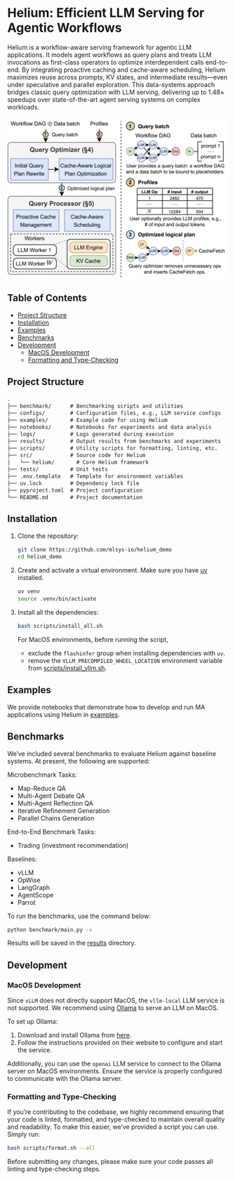 # Helium: Efficient LLM Serving for Agentic Workflows <!-- omit from toc -->

Helium is a workflow-aware serving framework for agentic LLM applications. It models agent workflows as query plans and treats LLM invocations as first-class operators to optimize interdependent calls end-to-end. By integrating proactive caching and cache-aware scheduling, Helium maximizes reuse across prompts, KV states, and intermediate results—even under speculative and parallel exploration. This data-systems approach bridges classic query optimization with LLM serving, delivering up to 1.48× speedups over state-of-the-art agent serving systems on complex workloads.

<p align="center">
  <img src="assets/helium-overview.png" alt="Helium system overview: workflow-aware serving with query-plan modeling, proactive caching, and cache-aware scheduling" width="820" />
</p>

## Table of Contents <!-- omit from toc -->

- [Project Structure](#project-structure)
- [Installation](#installation)
- [Examples](#examples)
- [Benchmarks](#benchmarks)
- [Development](#development)
  - [MacOS Development](#macos-development)
  - [Formatting and Type-Checking](#formatting-and-type-checking)

## Project Structure

```
.
├── benchmark/      # Benchmarking scripts and utilities
├── configs/        # Configuration files, e.g., LLM service configs
├── examples/       # Example code for using Helium
├── notebooks/      # Notebooks for experiments and data analysis
├── logs/           # Logs generated during execution
├── results/        # Output results from benchmarks and experiments
├── scripts/        # Utility scripts for formatting, linting, etc.
├── src/            # Source code for Helium
│   └── helium/       # Core Helium framework
├── tests/          # Unit tests
├── .env.template   # Template for environment variables
├── uv.lock         # Dependency lock file
├── pyproject.toml  # Project configuration
└── README.md       # Project documentation
```

## Installation

1. Clone the repository:

   ```bash
   git clone https://github.com/mlsys-io/helium_demo
   cd helium_demo
   ```

2. Create and activate a virtual environment. Make sure you have [uv](https://docs.astral.sh/uv/getting-started/installation/) installed.

   ```bash
   uv venv
   source .venv/bin/activate
   ```

3. Install all the dependencies:

   ```bash
   bash scripts/install_all.sh
   ```

   For MacOS environments, before running the script,

   - exclude the `flashinfer` group when installing dependencies with `uv`.
   - remove the `VLLM_PRECOMPILED_WHEEL_LOCATION` environment variable from [scripts/install_vllm.sh](./scripts/install_vllm.sh).

## Examples

We provide notebooks that demonstrate how to develop and run MA applications using Helium in [examples](./examples).

## Benchmarks

We’ve included several benchmarks to evaluate Helium against baseline systems. At present, the following are supported:

Microbenchmark Tasks:

- Map-Reduce QA
- Multi-Agent Debate QA
- Multi-Agent Reflection QA
- Iterative Refinement Generation
- Parallel Chains Generation

End-to-End Benchmark Tasks:

- Trading (investment recommendation)

Baselines:

- vLLM
- OpWise
- LangGraph
- AgentScope
- Parrot

To run the benchmarks, use the command below:

```bash
python benchmark/main.py -v
```

Results will be saved in the [results](./results) directory.

## Development

### MacOS Development

Since `vLLM` does not directly support MacOS, the `vllm-local` LLM service is not supported. We recommend using [Ollama](https://ollama.com/) to serve an LLM on MacOS.

To set up Ollama:

1. Download and install Ollama from [here](https://ollama.com/).
2. Follow the instructions provided on their website to configure and start the service.

Additionally, you can use the `openai` LLM service to connect to the Ollama server on MacOS environments. Ensure the service is properly configured to communicate with the Ollama server.

### Formatting and Type-Checking

If you’re contributing to the codebase, we highly recommend ensuring that your code is linted, formatted, and type-checked to maintain overall quality and readability. To make this easier, we’ve provided a script you can use. Simply run:

```bash
bash scripts/format.sh --all
```

Before submitting any changes, please make sure your code passes all linting and type-checking steps.
